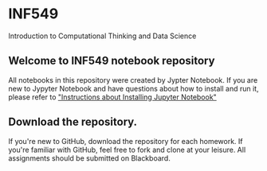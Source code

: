 # INF549
Introduction to Computational Thinking and Data Science

## Welcome to INF549 notebook repository
All notebooks in this repository were created by Jypter Notebook. If you are new to Jypyter Notebook and have questions about how to install and run it, please refer to ["Instructions about Installing Jupyter Notebook"](https://github.com/KnowledgeCaptureAndDiscovery/INF549/blob/master/Instructions%20about%20Installing%20Jupyter%20Notebook.pdf)

## Download the repository.
If you're new to GitHub, download the repository for each homework. If you're familiar with GitHub, feel free to fork and clone at your leisure. All assignments should be submitted on Blackboard.
